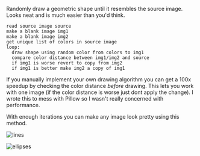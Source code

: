 Randomly draw a geometric shape until it resembles the source image. Looks neat and is much easier than you'd think.

```
read source image source
make a blank image img1
make a blank image img2
get unique list of colors in source image
loop:
  draw shape using random color from colors to img1
  compare color distance between img1/img2 and source
  if img1 is worse revert to copy from img2
  if img1 is better make img2 a copy of img1
```

If you manually implement your own drawing algorithm you can get a 100x speedup by checking the color distance *before* drawing. This lets you work with one image (if the color distance is worse just dont apply the change). I wrote this to mess with Pillow so I wasn't really concerned with performance.

With enough iterations you can make any image look pretty using this method.

![lines](https://i.imgur.com/SQmNVvv.gif)

![ellipses](https://i.imgur.com/es8Z9mh.gif)